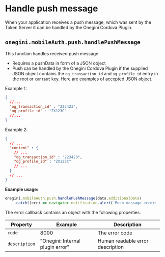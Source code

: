 # Handle push message

<!-- toc -->

When your application receives a push message, which was sent by the Token Server it can be handled by the Onegini Cordova Plugin.

## `onegini.mobileAuth.push.handlePushMessage`

This function handles received push message

- Requires a pushData in  form of a JSON object
- Push can be handled by the Onegini Cordova Plugin if the supplied JSON object contains the `og_transaction_id` and `og_profile_id` entry in the root or `content` key. Here are examples of accepted JSON object.

Example 1:
```JSON
{
  //...
  "og_transaction_id" : "223423",
  "og_profile_id" : "ZX123C"
  //...
}
```
Example 2:

```JSON
{
  // ...
  "content" : {
    // ...
    "og_transaction_id" : "223423",
    "og_profile_id" : "ZX123C"
    // ...  
  }
  // ...
}
```

**Example usage:**

```js
onegini.mobileAuth.push.handlePushMessage(data.additionalData)
	.catch((err) => navigator.notification.alert('Push message error: ' + err.description));

```

The error callback contains an object with the following properties:

| Property | Example | Description |
| --- | --- | --- |
| `code` | 8000 | The error code
| `description` | "Onegini: Internal plugin error" | Human readable error description